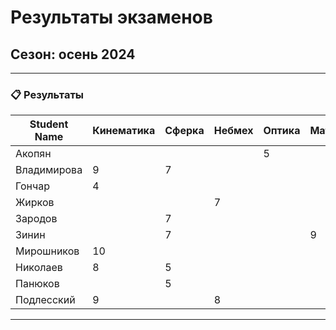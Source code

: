 # Результаты экзаменов

## **Сезон**: осень 2024  

---

### 📋 **Результаты**

| **Student Name**   | **Кинематика** | **Сферка** | **Небмех** | **Оптика** | **Матан**| **Астрофиз**|**Предрег**|**Сумма** |
|---------------------|----------|-------------|-------------|-------------|------------|-------------|---------|---------|
| Акопян           |             |           |           |      5           |      | | |5          |
| Владимирова   |        9        |     7      |           |                 |      |  |9 |16       |
| Гончар       |       4          |           |           |                 |     |  5|8 |9        |
| Жирков        |                |           |       7    |                |      |   |7 | 7      |
| Зародов       |                  |     7      |           |                 |   |  | |  7       |
| Зинин      |                   |      7     |           |                 |     9|  | 10 | 16       |
|    Мирошников      |    10       |           |           |                 |     | |  |   10       |
|  Николаев           |   8        |     5        |             |             |   | |  9|     13      |
| Панюков           |            |      5      |            |                |   |   |  | 5         |
| Подлесский      |         9     |              |     8      |                |  |  |  10 |   17         |

---

